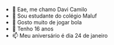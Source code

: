 - 👋 Eae, me chamo Davi Camilo
- 👀 Sou estudante do colégio Maluf
- 🌱 Gosto muito de jogar bola
- 💞️ Tenho 16 anos
- 📫 Meu aniversário é dia 24 de janeiro

<!---
DaviCamilo099/DaviCamilo099 is a ✨ special ✨ repository because its `README.md` (this file) appears on your GitHub profile.
You can click the Preview link to take a look at your changes.
--->
